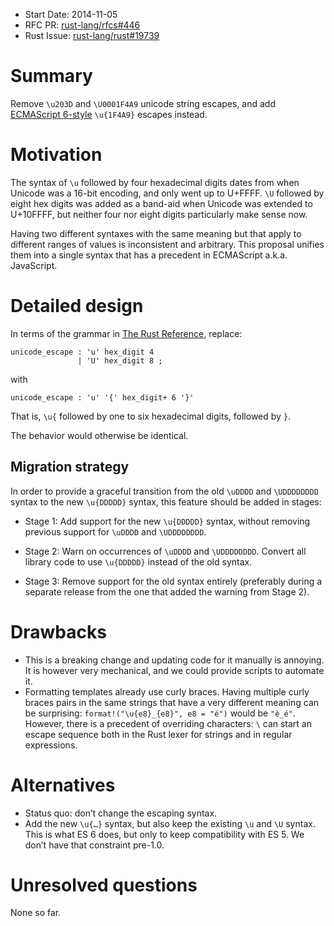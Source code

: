 - Start Date: 2014-11-05
- RFC PR: [rust-lang/rfcs#446](https://github.com/rust-lang/rfcs/pull/446)
- Rust Issue: [rust-lang/rust#19739](https://github.com/rust-lang/rust/issues/19739)

# Summary

Remove `\u203D` and `\U0001F4A9` unicode string escapes, and add
[ECMAScript 6-style](https://mathiasbynens.be/notes/javascript-escapes#unicode-code-point)
`\u{1F4A9}` escapes instead.

# Motivation

The syntax of `\u` followed by four hexadecimal digits dates from when Unicode
was a 16-bit encoding, and only went up to U+FFFF.
`\U` followed by eight hex digits was added as a band-aid
when Unicode was extended to U+10FFFF,
but neither four nor eight digits particularly make sense now.

Having two different syntaxes with the same meaning but that apply
to different ranges of values is inconsistent and arbitrary.
This proposal unifies them into a single syntax that has a precedent
in ECMAScript a.k.a. JavaScript.


# Detailed design

In terms of the grammar in [The Rust Reference](
http://doc.rust-lang.org/reference.html#character-and-string-literals),
replace:

```
unicode_escape : 'u' hex_digit 4
               | 'U' hex_digit 8 ;
```

with

```
unicode_escape : 'u' '{' hex_digit+ 6 '}'
```

That is, `\u{` followed by one to six hexadecimal digits, followed by `}`.

The behavior would otherwise be identical.

## Migration strategy

In order to provide a graceful transition from the old `\uDDDD` and
`\UDDDDDDDD` syntax to the new `\u{DDDDD}` syntax, this feature
should be added in stages:

* Stage 1: Add support for the new `\u{DDDDD}` syntax, without removing
previous support for `\uDDDD` and `\UDDDDDDDD`.

* Stage 2: Warn on occurrences of `\uDDDD` and `\UDDDDDDDD`. Convert
all library code to use `\u{DDDDD}` instead of the old syntax.

* Stage 3: Remove support for the old syntax entirely (preferably
during a separate release from the one that added the warning from
Stage 2).

# Drawbacks

* This is a breaking change and updating code for it manually is annoying.
  It is however very mechanical, and we could provide scripts to automate it.
* Formatting templates already use curly braces.
  Having multiple curly braces pairs in the same strings that have a very
  different meaning can be surprising:
  `format!("\u{e8}_{e8}", e8 = "é")` would be `"è_é"`.
  However, there is a precedent of overriding characters:
  `\` can start an escape sequence both in the Rust lexer for strings
  and in regular expressions.


# Alternatives

* Status quo: don’t change the escaping syntax.
* Add the new `\u{…}` syntax, but also keep the existing `\u` and `\U` syntax.
  This is what ES 6 does, but only to keep compatibility with ES 5.
  We don’t have that constraint pre-1.0.

# Unresolved questions

None so far.
